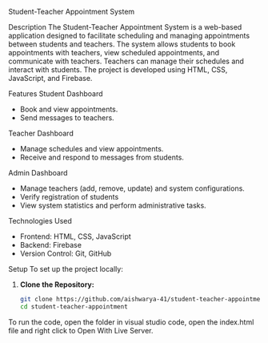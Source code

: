 Student-Teacher Appointment System

Description
The Student-Teacher Appointment System is a web-based application designed to facilitate scheduling and managing appointments between students and teachers. The system allows students to book appointments with teachers, view scheduled appointments, and communicate with teachers. Teachers can manage their schedules and interact with students. The project is developed using HTML, CSS, JavaScript, and Firebase.

Features
Student Dashboard
- Book and view appointments.
- Send messages to teachers.

Teacher Dashboard
- Manage schedules and view appointments.
- Receive and respond to messages from students.

Admin Dashboard
- Manage teachers (add, remove, update) and system configurations.
- Verify registration of students
- View system statistics and perform administrative tasks.

Technologies Used
- Frontend: HTML, CSS, JavaScript
- Backend: Firebase
- Version Control: Git, GitHub

Setup
To set up the project locally:

1. **Clone the Repository:**
   ```bash
   git clone https://github.com/aishwarya-41/student-teacher-appointment.git
   cd student-teacher-appointment

To run the code, open the folder in visual studio code, open the index.html file and right click to Open With Live Server.
